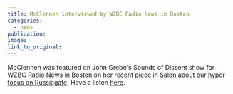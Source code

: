 ```yaml
---
title: McClennen interviewed by WZBC Radio News in Boston
categories: 
  - news
publication:
image:
link_to_original:
---
```


McClennen was featured on John Grebe's Sounds of Dissent show for WZBC Radio News in Boston on her recent piece in Salon about [our hyper focus on Russiagate](https://www.salon.com/2018/02/17/stop-obsessing-over-russia-election-scandal/). Have a listen [here](https://zbconline.com/wzbc-2018-02-24-12-00.m3u).